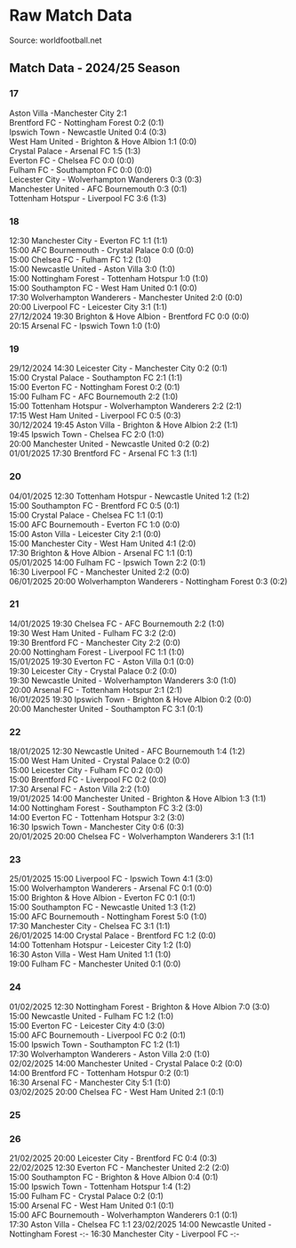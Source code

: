 # Raw Match Data

Source: worldfootball.net

## Match Data - 2024/25 Season

### 17

Aston Villa -Manchester City	2:1 	
Brentford FC	-	Nottingham Forest	0:2 (0:1)	
Ipswich Town	-	Newcastle United	0:4 (0:3)	
West Ham United	-	Brighton & Hove Albion	1:1 (0:0)	
Crystal Palace	-	Arsenal FC	1:5 (1:3)	
Everton FC	-	Chelsea FC	0:0 (0:0)	
Fulham FC	-	Southampton FC	0:0 (0:0)	
Leicester City	-	Wolverhampton Wanderers	0:3 (0:3)	
Manchester United	-	AFC Bournemouth	0:3 (0:1)	
Tottenham Hotspur	-	Liverpool FC	3:6 (1:3)

### 18

12:30	Manchester City	-	Everton FC	1:1 (1:1)	
15:00	AFC Bournemouth	-	Crystal Palace	0:0 (0:0)	
15:00	Chelsea FC	-	Fulham FC	1:2 (1:0)	
15:00	Newcastle United	-	Aston Villa	3:0 (1:0)	
15:00	Nottingham Forest	-	Tottenham Hotspur	1:0 (1:0)	
15:00	Southampton FC	-	West Ham United	0:1 (0:0)	
17:30	Wolverhampton Wanderers	-	Manchester United	2:0 (0:0)	
20:00	Liverpool FC	-	Leicester City	3:1 (1:1)	
27/12/2024	19:30	Brighton & Hove Albion	-	Brentford FC	0:0 (0:0)	
20:15	Arsenal FC	-	Ipswich Town	1:0 (1:0)

### 19

29/12/2024	14:30	Leicester City	-	Manchester City	0:2 (0:1)	
15:00	Crystal Palace	-	Southampton FC	2:1 (1:1)	
15:00	Everton FC	-	Nottingham Forest	0:2 (0:1)	
15:00	Fulham FC	-	AFC Bournemouth	2:2 (1:0)	
15:00	Tottenham Hotspur	-	Wolverhampton Wanderers	2:2 (2:1)	
17:15	West Ham United	-	Liverpool FC	0:5 (0:3)	
30/12/2024	19:45	Aston Villa	-	Brighton & Hove Albion	2:2 (1:1)	
19:45	Ipswich Town	-	Chelsea FC	2:0 (1:0)	
20:00	Manchester United	-	Newcastle United	0:2 (0:2)	
01/01/2025	17:30	Brentford FC	-	Arsenal FC	1:3 (1:1)


### 20

04/01/2025	12:30	Tottenham Hotspur	-	Newcastle United	1:2 (1:2)	
15:00	Southampton FC	-	Brentford FC	0:5 (0:1)	
15:00	Crystal Palace	-	Chelsea FC	1:1 (0:1)	
15:00	AFC Bournemouth	-	Everton FC	1:0 (0:0)	
15:00	Aston Villa	-	Leicester City	2:1 (0:0)	
15:00	Manchester City	-	West Ham United	4:1 (2:0)	
17:30	Brighton & Hove Albion	-	Arsenal FC	1:1 (0:1)	
05/01/2025	14:00	Fulham FC	-	Ipswich Town	2:2 (0:1)	
16:30	Liverpool FC	-	Manchester United	2:2 (0:0)	
06/01/2025	20:00	Wolverhampton Wanderers	-	Nottingham Forest	0:3 (0:2)

### 21

14/01/2025	19:30	Chelsea FC	-	AFC Bournemouth	2:2 (1:0)	
19:30	West Ham United	-	Fulham FC	3:2 (2:0)	
19:30	Brentford FC	-	Manchester City	2:2 (0:0)	
20:00	Nottingham Forest	-	Liverpool FC	1:1 (1:0)	
15/01/2025	19:30	Everton FC	-	Aston Villa	0:1 (0:0)	
19:30	Leicester City	-	Crystal Palace	0:2 (0:0)	
19:30	Newcastle United	-	Wolverhampton Wanderers	3:0 (1:0)	
20:00	Arsenal FC	-	Tottenham Hotspur	2:1 (2:1)	
16/01/2025	19:30	Ipswich Town	-	Brighton & Hove Albion	0:2 (0:0)	
20:00	Manchester United	-	Southampton FC	3:1 (0:1)

### 22

18/01/2025	12:30	Newcastle United	-	AFC Bournemouth	1:4 (1:2)	
15:00	West Ham United	-	Crystal Palace	0:2 (0:0)	
15:00	Leicester City	-	Fulham FC	0:2 (0:0)	
15:00	Brentford FC	-	Liverpool FC	0:2 (0:0)	
17:30	Arsenal FC	-	Aston Villa	2:2 (1:0)	
19/01/2025	14:00	Manchester United	-	Brighton & Hove Albion	1:3 (1:1)	
14:00	Nottingham Forest	-	Southampton FC	3:2 (3:0)	
14:00	Everton FC	-	Tottenham Hotspur	3:2 (3:0)	
16:30	Ipswich Town	-	Manchester City	0:6 (0:3)	
20/01/2025	20:00	Chelsea FC	-	Wolverhampton Wanderers	3:1 (1:1

### 23


25/01/2025	15:00	Liverpool FC	-	Ipswich Town	4:1 (3:0)	
15:00	Wolverhampton Wanderers	-	Arsenal FC	0:1 (0:0)	
15:00	Brighton & Hove Albion	-	Everton FC	0:1 (0:1)	
15:00	Southampton FC	-	Newcastle United	1:3 (1:2)	
15:00	AFC Bournemouth	-	Nottingham Forest	5:0 (1:0)	
17:30	Manchester City	-	Chelsea FC	3:1 (1:1)	
26/01/2025	14:00	Crystal Palace	-	Brentford FC	1:2 (0:0)	
14:00	Tottenham Hotspur	-	Leicester City	1:2 (1:0)	
16:30	Aston Villa	-	West Ham United	1:1 (1:0)	
19:00	Fulham FC	-	Manchester United	0:1 (0:0)	


### 24

01/02/2025	12:30	Nottingham Forest	-	Brighton & Hove Albion	7:0 (3:0)	
15:00	Newcastle United	-	Fulham FC	1:2 (1:0)	
15:00	Everton FC	-	Leicester City	4:0 (3:0)	
15:00	AFC Bournemouth	-	Liverpool FC	0:2 (0:1)	
15:00	Ipswich Town	-	Southampton FC	1:2 (1:1)	
17:30	Wolverhampton Wanderers	-	Aston Villa	2:0 (1:0)	
02/02/2025	14:00	Manchester United	-	Crystal Palace	0:2 (0:0)	
14:00	Brentford FC	-	Tottenham Hotspur	0:2 (0:1)	
16:30	Arsenal FC	-	Manchester City	5:1 (1:0)	
03/02/2025	20:00	Chelsea FC	-	West Ham United	2:1 (0:1)



### 25



### 26


21/02/2025	20:00	Leicester City	-	Brentford FC	0:4 (0:3)	
22/02/2025	12:30	Everton FC	-	Manchester United	2:2 (2:0)	
15:00	Southampton FC	-	Brighton & Hove Albion	0:4 (0:1)	
15:00	Ipswich Town	-	Tottenham Hotspur	1:4 (1:2)	
15:00	Fulham FC	-	Crystal Palace	0:2 (0:1)	
15:00	Arsenal FC	-	West Ham United	0:1 (0:1)	
15:00	AFC Bournemouth	-	Wolverhampton Wanderers	0:1 (0:1)	
17:30	Aston Villa	-	Chelsea FC	1:1	
23/02/2025	14:00	Newcastle United	-	Nottingham Forest	-:-	
16:30	Manchester City	-	Liverpool FC	-:-	